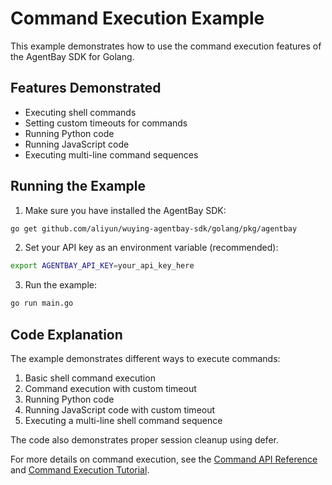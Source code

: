 # Command Execution Example

This example demonstrates how to use the command execution features of the AgentBay SDK for Golang.

## Features Demonstrated

- Executing shell commands
- Setting custom timeouts for commands
- Running Python code
- Running JavaScript code
- Executing multi-line command sequences

## Running the Example

1. Make sure you have installed the AgentBay SDK:

```bash
go get github.com/aliyun/wuying-agentbay-sdk/golang/pkg/agentbay
```

2. Set your API key as an environment variable (recommended):

```bash
export AGENTBAY_API_KEY=your_api_key_here
```

3. Run the example:

```bash
go run main.go
```

## Code Explanation

The example demonstrates different ways to execute commands:

1. Basic shell command execution
2. Command execution with custom timeout
3. Running Python code
4. Running JavaScript code with custom timeout
5. Executing a multi-line shell command sequence

The code also demonstrates proper session cleanup using defer.

For more details on command execution, see the [Command API Reference](../../../../../../typescript/docs/api/common-features/basics/command.md) and [Command Execution Tutorial](../../../../../../docs/guides/common-features/basics/command-execution.md). 